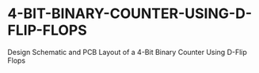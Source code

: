 # 4-BIT-BINARY-COUNTER-USING-D-FLIP-FLOPS
 Design Schematic and PCB Layout of a 4-Bit Binary Counter Using D-Flip Flops
